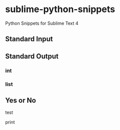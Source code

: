 # sublime-python-snippets
Python Snippets for Sublime Text 4

## Standard Input

## Standard Output

### int

### list

## Yes or No
test

print
